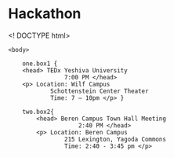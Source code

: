 # Hackathon
<! DOCTYPE html>
<html>
	<head>
		<title> Welcome to your YU Calender</title>
		<link href="HTML/CSS/Hackathon/new.css" type=text/css"
				rel=stylesheet" />
	</head>

	<body>
		
		one.box1 {
		<head> TEDx Yeshiva University
					7:00 PM </head>
		<p> Location: Wilf Campus
				Schottenstein Center Theater 
				Time: 7 – 10pm </p> }
			
		two.box2{
			<head> Beren Campus Town Hall Meeting
						2:40 PM </head>
			<p> Location: Beren Campus
					215 Lexington, Yagoda Commons
					Time: 2:40 - 3:45 pm </p>
			
</html>
